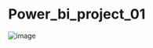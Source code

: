 # Power_bi_project_01
![image](https://github.com/bbisht194/Power_bi_project_01/assets/145070491/ad657cab-5d8f-4b78-a6f5-1b4154f5c4bd)
